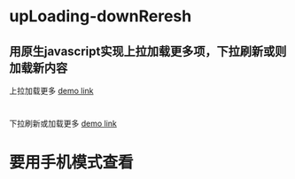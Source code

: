 # upLoading-downReresh
用原生javascript实现上拉加载更多项，下拉刷新或则加载新内容
---
上拉加载更多 [demo link](https://www.wwzhao.com/Demo/upLoading-downRefresh/loading.html)
#
下拉刷新或加载更多 [demo link](https://www.wwzhao.com/Demo/upLoading-downRefresh/refresh.html)

# 要用手机模式查看

